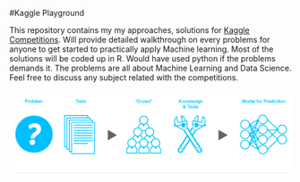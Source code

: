 #Kaggle Playground

This repository contains my my approaches, solutions for [Kaggle Competitions](http://www.kaggle.com). Will provide detailed walkthrough on every problems for anyone to get started to practically apply Machine learning. Most of the solutions will be coded up in R. Would have used python if the problems demands it. The problems are all about Machine Learning and Data Science. Feel free to discuss any subject related with the competitions.

![Kaggle](img/kaggle-1.png)
